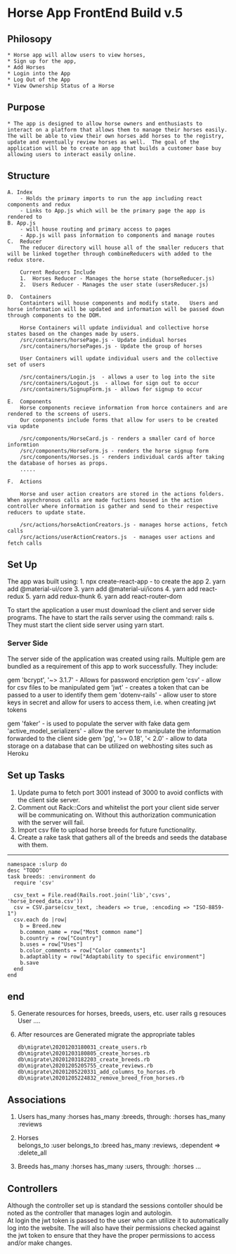 # Horse App FrontEnd Build **v.5**

## Philosopy ##
    * Horse app will allow users to view horses, 
    * Sign up for the app, 
    * Add Horses
    * Login into the App
    * Log Out of the App
    * View Ownership Status of a Horse

 ## Purpose ## 
    * The app is designed to allow horse owners and enthusiasts to interact on a platform that allows them to manage their horses easily.  The will be able to view their own horses add horses to the registry, update and eventually review horses as well.  The goal of the application will be to create an app that builds a customer base buy allowing users to interact easily online.  


## Structure ##
    A. Index
        - Holds the primary imports to run the app including react components and redux
        - Links to App.js which will be the primary page the app is rendered to
    B. App.js 
        - will house routing and primary access to pages
        - App.js will pass information to components and manage routes
    C.  Reducer 
        The reducer directory will house all of the smaller reducers that will be linked together through combineReducers with added to the redux store.  

        Current Reducers Include
        1.  Horses Reducer - Manages the horse state (horseReducer.js)
        2.  Users Reducer - Manages the user state (usersReducer.js)

    D.  Containers 
        Containters will house components and modify state.   Users and horse information will be updated and information will be passed down through components to the DOM.  

        Horse Containers will update individual and collective horse states based on the changes made by users.  
        /src/containers/horsePage.js - Update indidual horses
        /src/containers/horsePages.js - Update the group of horses

        User Containers will update individual users and the collective set of users 

        /src/containers/Login.js  - allows a user to log into the site
        /src/containers/Logout.js  - allows for sign out to occur
        /src/containers/SignupForm.js - allows for signup to occur

    E.  Components 
        Horse components recieve information from horce containers and are rendered to the screens of users.  
        Our conponents include forms that allow for users to be created via update 

        /src/components/HorseCard.js - renders a smaller card of horce informtion
        /src/components/HorseForm.js - renders the horse signup form
        /src/components/Horses.js - renders individual cards after taking the database of horses as props.  
        .....

    F.  Actions

        Horse and user action creators are stored in the actions folders.  When asynchronous calls are made fuctions housed in the action controller where information is gather and send to their respective reducers to update state.  

        /src/actions/horseActionCreators.js - manages horse actions, fetch calls
        /src/actions/userActionCreators.js  - manages user actions and fetch calls
## Set Up

The app was built using: 
    1.  npx create-react-app - to create the app
    2.  yarn add @material-ui/core
    3.  yarn add @material-ui/icons
    4.  yarn add react-redux
    5.  yarn add redux-thunk
    6.  yarn add react-router-dom

To start the application a user must download the client and server side programs.  The have to start the rails server using the command: rails s.  They must start the client side server using yarn start.  
        
### Server Side

The server side of the application was created using rails.  Multiple gem are bundled as a requirement of this app to work successfully.  They include:

gem 'bcrypt', '~> 3.1.7' - Allows for password encription
gem 'csv' - allow for csv files to be manipulated
gem 'jwt' - creates a token that can be passed to a user to identify them
gem 'dotenv-rails' - allow user to store keys in secret and allow for users to access them, i.e. when creating jwt tokens

gem 'faker' - is used to populate the server with fake data
gem 'active_model_serializers' - allow the server to manipulate the information forwarded to the client side 
gem 'pg', '>= 0.18', '< 2.0' - allow to data storage on a database that can be utilized on webhosting sites such as Heroku  

## Set up Tasks

1.  Update puma to fetch port 3001 instead of 3000 to avoid conflicts with the client side server.  
2.  Comment out Rack::Cors and whitelist the port your client side server will be communicating on.  Without this authorization communication with the server will fail.  
3. Import csv file to upload horse breeds for future functionality.  
4. Create a rake task that gathers all of the breeds and seeds the database with them.  
--------------------------------------------------------
    namespace :slurp do
    desc "TODO"
    task breeds: :environment do
      require 'csv'
  
      csv_text = File.read(Rails.root.join('lib','csvs', 'horse_breed_data.csv'))
      csv = CSV.parse(csv_text, :headers => true, :encoding => "ISO-8859-1")
      csv.each do |row|
        b = Breed.new
        b.common_name = row["Most common name"]
        b.country = row["Country"]
        b.uses = row["Uses"]
        b.color_comments = row["Color comments"]
        b.adaptablity = row["Adaptability to specific environment"]
        b.save
      end
    end
  end
------------------------------------------------------------------
5.  Generate resources for horses, breeds, users, etc.  user 
    rails g resouces User ....
6.  After resources are Generated migrate the appropriate tables 

        db\migrate\20201203180031_create_users.rb
        db\migrate\20201203180805_create_horses.rb
        db\migrate\20201203182203_create_breeds.rb
        db\migrate\20201205205755_create_reviews.rb
        db\migrate\20201205220331_add_columns_to_horses.rb
        db\migrate\20201205224832_remove_breed_from_horses.rb

## Associations

1. Users
    has_many :horses
    has_many :breeds, through: :horses
    has_many :reviews

2.  Horses   
    belongs_to :user
    belongs_to :breed
    has_many :reviews, :dependent => :delete_all

3.  Breeds 
    has_many :horses
    has_many :users, through: :horses
...

## Controllers

Although the controller set up is standard the sessions contoller should be noted as the controller that manages login and autologin.  
At login the jwt token is passed to the user who can utilize it to automatically log into the website.  The will also have their permissions checked against the jwt token to ensure that they have the proper permissions to access and/or make changes.  